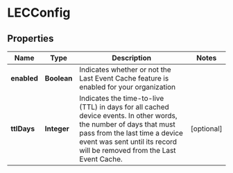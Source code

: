 
# LECConfig

## Properties
Name | Type | Description | Notes
------------ | ------------- | ------------- | -------------
**enabled** | **Boolean** | Indicates whether or not the Last Event Cache feature is enabled for your organization | 
**ttlDays** | **Integer** | Indicates the time-to-live (TTL) in days for all cached device events. In other words, the number of days that must pass from the last time a device event was sent until its record will be removed from the Last Event Cache. |  [optional]



